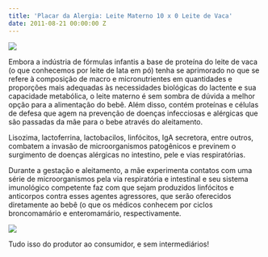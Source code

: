 ```yaml
---
title: 'Placar da Alergia: Leite Materno 10 x 0 Leite de Vaca'
date: 2011-08-21 00:00:00 Z
---
```


<div class="wrapper" data-grid="center spacing">
    <p data-cell="1of4"><img src="http://from-ua.com/upload/e1d166fb74a7402.jpg"></p>
    <p data-cell="3of4">Embora a indústria de fórmulas infantis a base de proteína do leite de vaca (o que conhecemos por leite de lata em pó) tenha se aprimorado no que se refere à composição de macro e micronutrientes em quantidades e proporções mais adequadas às necessidades biológicas do lactente e sua capacidade metabólica, o leite materno é sem sombra de dúvida a melhor opção para a alimentação do bebê. Além disso, contém proteínas e células de defesa que agem na prevenção de doenças infecciosas e alérgicas que são passadas da mãe para o bebe através do aleitamento.</p>
</div>

Lisozima, lactoferrina, lactobacilos, linfócitos, IgA secretora, entre outros, combatem a invasão de microorganismos patogênicos e previnem o surgimento de doenças alérgicas no intestino, pele e vias respiratórias.

<div class="wrapper" data-grid="center spacing">
    <p data-cell="1of2">Durante a gestação e aleitamento, a mãe experimenta contatos com uma série de microorganismos pela via respiratória e intestinal e seu sistema imunológico competente faz com que sejam produzidos linfócitos e anticorpos contra esses agentes agressores, que serão oferecidos diretamente ao bebê (o que os médicos conhecem por ciclos broncomamário e enteromamário, respectivamente.</p>
    <p data-cell="1of2"><img src="http://pontovida-com-br.web105.redehost.com.br/wp-content/uploads/2013/08/amamentacao.jpg"></p>
</div>

Tudo isso do produtor ao consumidor, e sem intermediários!
